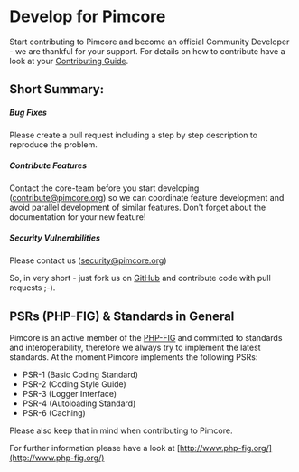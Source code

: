 # Develop for Pimcore

Start contributing to Pimcore and become an official Community Developer - we are thankful for your support. 
For details on how to contribute have a look at your [Contributing Guide](https://github.com/pimcore/pimcore/blob/master/CONTRIBUTING.md). 
 
## Short Summary: 
##### Bug Fixes
Please create a pull request including a step by step description to reproduce the problem. 

##### Contribute Features
Contact the core-team before you start developing (contribute@pimcore.org) so we can 
coordinate feature development and avoid parallel development of similar features. 
Don't forget about the documentation for your new feature! 

##### Security Vulnerabilities
Please contact us (security@pimcore.org)

So, in very short - just fork us on [GitHub](https://github.com/pimcore/pimcore) and contribute code with pull requests ;-). 


## PSRs (PHP-FIG) & Standards in General
Pimcore is an active member of the [PHP-FIG](http://www.php-fig.org/) and committed to standards and interoperability, therefore we always try to implement the latest standards.
At the moment Pimcore implements the following PSRs: 
* PSR-1 (Basic Coding Standard)
* PSR-2 (Coding Style Guide)
* PSR-3 (Logger Interface)
* PSR-4 (Autoloading Standard) 
* PSR-6 (Caching)

Please also keep that in mind when contributing to Pimcore. 

For further information please have a look at [http://www.php-fig.org/](http://www.php-fig.org/)
 
 